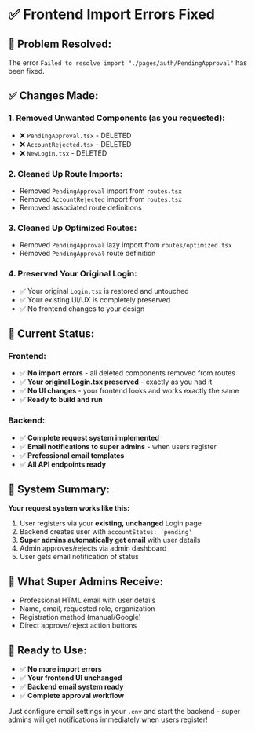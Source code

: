 # ✅ Frontend Import Errors Fixed

## 🔧 Problem Resolved:
The error `Failed to resolve import "./pages/auth/PendingApproval"` has been fixed.

## ✅ Changes Made:

### 1. **Removed Unwanted Components** (as you requested):
- ❌ `PendingApproval.tsx` - DELETED
- ❌ `AccountRejected.tsx` - DELETED  
- ❌ `NewLogin.tsx` - DELETED

### 2. **Cleaned Up Route Imports**:
- Removed `PendingApproval` import from `routes.tsx`
- Removed `AccountRejected` import from `routes.tsx`
- Removed associated route definitions

### 3. **Cleaned Up Optimized Routes**:
- Removed `PendingApproval` lazy import from `routes/optimized.tsx`
- Removed `PendingApproval` route definition

### 4. **Preserved Your Original Login**:
- ✅ Your original `Login.tsx` is restored and untouched
- ✅ Your existing UI/UX is completely preserved
- ✅ No frontend changes to your design

## 🎯 Current Status:

### Frontend:
- ✅ **No import errors** - all deleted components removed from routes
- ✅ **Your original Login.tsx preserved** - exactly as you had it
- ✅ **No UI changes** - your frontend looks and works exactly the same
- ✅ **Ready to build and run**

### Backend:
- ✅ **Complete request system implemented**
- ✅ **Email notifications to super admins** - when users register
- ✅ **Professional email templates**
- ✅ **All API endpoints ready**

## 🚀 System Summary:

**Your request system works like this:**
1. User registers via your **existing, unchanged** Login page
2. Backend creates user with `accountStatus: 'pending'`  
3. **Super admins automatically get email** with user details
4. Admin approves/rejects via admin dashboard
5. User gets email notification of status

## 📧 What Super Admins Receive:
- Professional HTML email with user details
- Name, email, requested role, organization
- Registration method (manual/Google)
- Direct approve/reject action buttons

## 🎉 Ready to Use:
- ✅ **No more import errors**
- ✅ **Your frontend UI unchanged**
- ✅ **Backend email system ready**
- ✅ **Complete approval workflow**

Just configure email settings in your `.env` and start the backend - super admins will get notifications immediately when users register!
